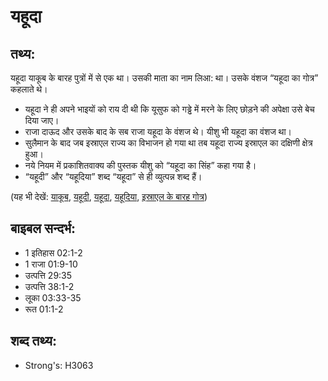 # यहूदा #

## तथ्य: ##

यहूदा याकूब के बारह पुत्रों में से एक था। उसकी माता का नाम लिआ: था। उसके वंशज “यहूदा का गोत्र” कहलाते थे।

* यहूदा ने ही अपने भाइयों को राय दी थी कि यूसुफ को गड्ढे में मरने के लिए छोड़ने की अपेक्षा उसे बेच दिया जाए।
* राजा दाऊद और उसके बाद के सब राजा यहूदा के वंशज थे। यीशु भी यहूदा का वंशज था।
* सुलैमान के बाद जब इस्राएल राज्य का विभाजन हो गया था तब यहूदा राज्य इस्राएल का दक्षिणी क्षेत्र हुआ।
* नये नियम में प्रकाशितवाक्य की पुस्तक यीशु को “यहूदा का सिंह” कहा गया है।
* “यहूदी” और “यहूदिया” शब्द “यहूदा” से ही व्युत्पन्न शब्द हैं।

(यह भी देखें: [याकूब](../jacob.md), [यहूदी](../jew.md), [यहूदा](../kingdomofjudah.md), [यहूदिया](../judea.md), [इस्राएल के बारह गोत्र](../12tribesofisrael.md))

## बाइबल सन्दर्भ: ##

* 1 इतिहास 02:1-2
* 1 राजा 01:9-10
* उत्पत्ति 29:35
* उत्पत्ति 38:1-2
* लूका 03:33-35
* रूत 01:1-2

## शब्द तथ्य: ##

* Strong's: H3063
